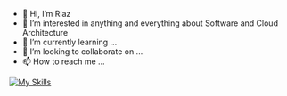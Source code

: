 - 👋 Hi, I’m Riaz
- 👀 I’m interested in anything and everything about Software and Cloud Architecture
- 🌱 I’m currently learning ...
- 💞️ I’m looking to collaborate on ...
- 📫 How to reach me ...


[![My Skills](https://skillicons.dev/icons?i=git,dotnet,java,spring,docker,postgres,mongo,mysql,aws,azure&perline=10)](https://skillicons.dev)

<!---
riazuddinse/riazuddinse is a ✨ special ✨ repository because its `README.md` (this file) appears on your GitHub profile.
You can click the Preview link to take a look at your changes.
--->
